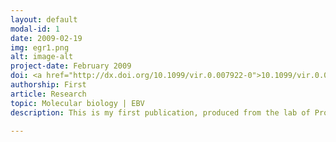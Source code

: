 ```yaml
---
layout: default
modal-id: 1
date: 2009-02-19
img: egr1.png
alt: image-alt
project-date: February 2009
doi: <a href="http://dx.doi.org/10.1099/vir.0.007922-0">10.1099/vir.0.007922-0</a
authorship: First
article: Research
topic: Molecular biology | EBV
description: This is my first publication, produced from the lab of Professor Alison Sinclair at the University of Sussex, with whom I did my MSc project followed by a short Fellowship.<p>In this position I was investigated the ways by which the Epstein-Barr Virus (EBV) transactivator Zta - a crucial protein involved in switching to the lytic viral stage - mediates its effects through binding to its response elements (ZREs) in DNA. In addition to identifying putative novel ZREs in the viral genome we were also very interested in potential regulation of the host genome. In this paper, we focussed on the promoter for the gene <i>EGR1</i>, which had previously been shown to be regulated by Zta and to contain ZREs, but the contribution of those sites to Zta binding was unknown. <p>Through use of electrophoretic mobility shift assays (EMSAs), we were able to show that Zta binds to the more distal site stronger than the proximal one (albeit weaker than it does to well characterised sites in the viral genome). However, Zta is able to preferentially bind to methylated response elements - presumably as a mechanism to transactivate even in an epigenetically silent context - and this distal site contained a CpG motif, so we assessed binding to methylated <i>EGR1</i> probes. Not only did Zta bind to methylated probes much more strongly, but it was also able to drive expression off a reporter construct in a methylation-enhanced fashion, suggesting that Zta is able to preferentially target itself to methylated sites in the host genome as well as its own.

---
```

